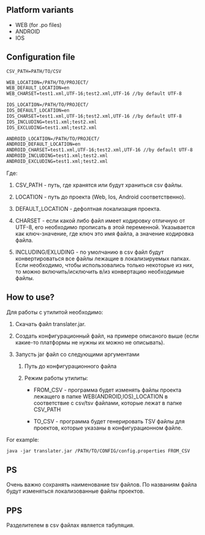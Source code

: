 ## Platform variants

-	WEB (for .po files)
-   ANDROID
-   IOS

## Configuration file
```markdown
CSV_PATH=PATH/TO/CSV

WEB_LOCATION=/PATH/TO/PROJECT/
WEB_DEFAULT_LOCATION=en
WEB_CHARSET=test1.xml,UTF-16;test2.xml,UTF-16 //by default UTF-8

IOS_LOCATION=/PATH/TO/PROJECT/
IOS_DEFAULT_LOCATION=en
IOS_CHARSET=test1.xml,UTF-16;test2.xml,UTF-16 //by default UTF-8
IOS_INCLUDING=test1.xml;test2.xml
IOS_EXCLUDING=test1.xml;test2.xml

ANDROID_LOCATION=/PATH/TO/PROJECT/
ANDROID_DEFAULT_LOCATION=en
ANDROID_CHARSET=test1.xml,UTF-16;test2.xml,UTF-16 //by default UTF-8
ANDROID_INCLUDING=test1.xml;test2.xml
ANDROID_EXCLUDING=test1.xml;test2.xml
```

Где: 
1. CSV_PATH - путь, где хранятся или будут храниться csv файлы.

2. LOCATION - путь до проекта (Web, Ios, Android соответственно).

3. DEFAULT_LOCATION - дефолтная локализация проекта.

4. CHARSET - если какой либо файл имеет кодировку отличную от UTF-8, его необходимо прописать в этой переменной. Указывается как ключ-значение, где ключ это имя файла, а значение кодировка файла.

5. INCLUDING/EXLUDING - по умолчанию в csv файл будут конвертироваться все файлы лежащие в локализируемых папках. Если необходимо, чтобы использовались только некоторые из них, то можно включить/исключить в/из конвертацию необходимые файлы.

## How to use?
Для работы с утилитой необходимо:
1. Скачать файл translater.jar.

2. Создать конфигурационный файл, на примере описаного выше (если какие-то платформы не нужны их можно не описывать). 

3. Запусть jar файл со следующими аргументами

	1. Путь до конфигурационного файла

	2. Режим работы утилиты: 

		* FROM_CSV - программа будет изменять файлы проекта лежащего в папке WEB(ANDROID,IOS)_LOCATION в соответствие с csv/tsv файлами, которые лежат в папке CSV_PATH

		* TO_CSV - программа будет генерировать TSV файлы для проектов, которые указаны в конфигурационном файле.

For example:

```markdown
java -jar translater.jar /PATH/TO/CONFIG/config.properties FROM_CSV
```

## PS
Очень важно сохранять наименование tsv файлов. По названиям файла будут изменяться локализованные файлы проектов.

## PPS
Разделителем в csv файлах является табуляция.

